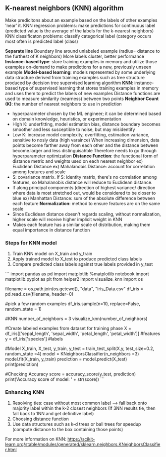 ## K-nearest neighbors (KNN) algorithm 

Make predicitons about an example based on the labels of other examples 'near' it. 
KNN regression problems: make predictions for continuous label (predicted value is the average of the labels for the k-nearest neighbors) 
KNN classificaton problems: classify categorical label (category occurs most often is predicted label (class) 

**Separate line**
Boundary line around unlabeled example (radius= distance to the furthest of K neighbors) 
More labels cluster, better performance 
**Instance-based type**: store training examples in memory and utilize those examples on-demand to make predictions for a new, previously unseen example 
**Model-based learning**: models represented by some underlying data structure derived from training examples such as tree structure produced by decision tree supervised learning algorithm
**KNN**: instance-based type of supervised learning that stores training examples in memory and uses them to predict the labels  of new examples
Distance functions are used to measure similarity (nearness) between two points
**Neighbor Count (K)**: the number of nearest neighbors to use in prediction 
- hyperparameter chosen by the ML engineer; it can be determined based on domain knowledge, heuristics, or experimentation 
- High K: underfitting, model estimation bias, distance boundary becomes smoother and less susceptible to noise, but may misidentify 
- Low K: increase model complexity, overfitting, estimation variance, sensitive to nosiy data (high varaince) 
When increasing dimension, data points become farther away from each other and the distance between become.larger and less distinguisahble
Therefore needs to go through hyperparameter optimization
**Distance Function**: the functional form of distance metric and weights used on each nearest neighbor
ex) Euclidean Distance 
ex) Mahalanobis Distance: account for correlation among features and scale
- S: covariance matrix. If S: identity matrix, there's no correlation among features, so Mahalanobis distance will reduce to Euclidean distance. 
- If along principal components (direction of highest variance/ direction where data is most stretched out, would be considered to be closer to blue
ex) Manhattan Distance: sum of the absolute difference between each feature 
**Normalization**: method to ensure features are on the same scale
- Since Euclidean distance doesn't regards scaling, without normalization, higher scale will receive higher implicit weight in KNN
- Makes each feature has a similar scale of distribution, making them equal importance in distance function


### Steps for KNN model
1. Train KNN model on X_train and y_train 
2. Apply trained model to X_test to produce predicted class labels
3. Compare predicted class labels against true labels provided in y_test

´´´
import pandas as pd
import matplotlib
%matplotlib notebook 
import matplotlib.pyplot as plt
from helper2 import visualize_knn
import os 

filename = os.path.join(os.getcwd(), "data", "Iris_Data.csv" 
df_iris = pd.read_csv(filename, header=0) 

#pick a few random examples
df_iris.sample(n=10, replace=False, random_state = 1)

#KNN
number_of_neighbors = 3
visualize_knn(number_of_neighbors)

#Create labeled examples from dataset for training phase
X = df_iris[['sepal_length', 'sepal_width', 'petal_length', 'petal_width']] #features 
y = df_iris['species'] #labels

#Model
X_train, X_test, y_train, y_test = train_test_split(X,y, test_size=0.2, random_state =4) 
model = KNeighborsClassifier(n_neighbors =3) 
model.fit(X_train, y_train) 
prediction = model.predict(X_test) 
print(prediction) 

#Checking Accuracy 
score = accuracy_score(y_test, prediction) 
print('Accuracy score of model: ' + str(score))
´´´

### Enhancing KNN
1. Resolving ties: case without most common label --> fall back onto majority label within the k-2 closest neighbors (If 3NN results tie, then fall back to 1NN and get definitive label)
2. Choosing distance function
3. Use data structures such as k-d trees or ball trees for speedup (compute distance to the box containing those points) 

For more information on KNN: 
https://scikit-learn.org/stable/modules/generated/sklearn.neighbors.KNeighborsClassifier.html
